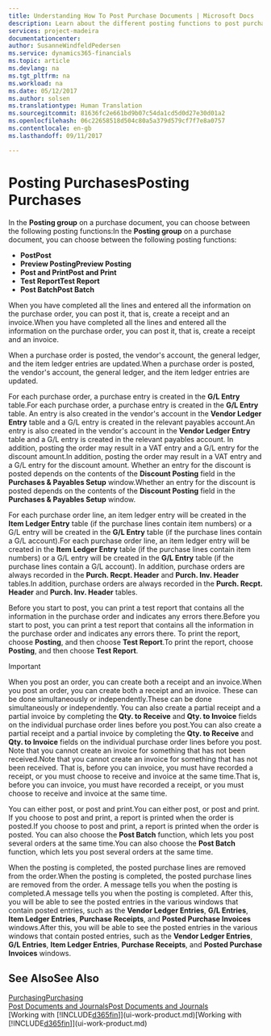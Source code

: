 ```yaml
---
title: Understanding How To Post Purchase Documents | Microsoft Docs
description: Learn about the different posting functions to post purchase documents.
services: project-madeira
documentationcenter: 
author: SusanneWindfeldPedersen
ms.service: dynamics365-financials
ms.topic: article
ms.devlang: na
ms.tgt_pltfrm: na
ms.workload: na
ms.date: 05/12/2017
ms.author: solsen
ms.translationtype: Human Translation
ms.sourcegitcommit: 81636fc2e661bd9b07c54da1cd5d0d27e30d01a2
ms.openlocfilehash: 06c22658518d504c80a5a379d579cf7f7e8a0757
ms.contentlocale: en-gb
ms.lasthandoff: 09/11/2017

---
```

# <a name="posting-purchases"></a><span data-ttu-id="70b34-103">Posting Purchases</span><span class="sxs-lookup"><span data-stu-id="70b34-103">Posting Purchases</span></span>
<span data-ttu-id="70b34-104">In the **Posting group** on a purchase document, you can choose between the following posting functions:</span><span class="sxs-lookup"><span data-stu-id="70b34-104">In the **Posting group** on a purchase document, you can choose between the following posting functions:</span></span>

* <span data-ttu-id="70b34-105">**Post**</span><span class="sxs-lookup"><span data-stu-id="70b34-105">**Post**</span></span>
* <span data-ttu-id="70b34-106">**Preview Posting**</span><span class="sxs-lookup"><span data-stu-id="70b34-106">**Preview Posting**</span></span>
* <span data-ttu-id="70b34-107">**Post and Print**</span><span class="sxs-lookup"><span data-stu-id="70b34-107">**Post and Print**</span></span>
* <span data-ttu-id="70b34-108">**Test Report**</span><span class="sxs-lookup"><span data-stu-id="70b34-108">**Test Report**</span></span>
* <span data-ttu-id="70b34-109">**Post Batch**</span><span class="sxs-lookup"><span data-stu-id="70b34-109">**Post Batch**</span></span>

<span data-ttu-id="70b34-110">When you have completed all the lines and entered all the information on the purchase order, you can post it, that is, create a receipt and an invoice.</span><span class="sxs-lookup"><span data-stu-id="70b34-110">When you have completed all the lines and entered all the information on the purchase order, you can post it, that is, create a receipt and an invoice.</span></span>

<span data-ttu-id="70b34-111">When a purchase order is posted, the vendor's account, the general ledger, and the item ledger entries are updated.</span><span class="sxs-lookup"><span data-stu-id="70b34-111">When a purchase order is posted, the vendor's account, the general ledger, and the item ledger entries are updated.</span></span>

<span data-ttu-id="70b34-112">For each purchase order, a purchase entry is created in the **G/L Entry** table.</span><span class="sxs-lookup"><span data-stu-id="70b34-112">For each purchase order, a purchase entry is created in the **G/L Entry** table.</span></span> <span data-ttu-id="70b34-113">An entry is also created in the vendor's account in the **Vendor Ledger Entry** table and a G/L entry is created in the relevant payables account.</span><span class="sxs-lookup"><span data-stu-id="70b34-113">An entry is also created in the vendor's account in the **Vendor Ledger Entry** table and a G/L entry is created in the relevant payables account.</span></span> <span data-ttu-id="70b34-114">In addition, posting the order may result in a VAT entry and a G/L entry for the discount amount.</span><span class="sxs-lookup"><span data-stu-id="70b34-114">In addition, posting the order may result in a VAT entry and a G/L entry for the discount amount.</span></span> <span data-ttu-id="70b34-115">Whether an entry for the discount is posted depends on the contents of the **Discount Posting** field in the **Purchases & Payables Setup** window.</span><span class="sxs-lookup"><span data-stu-id="70b34-115">Whether an entry for the discount is posted depends on the contents of the **Discount Posting** field in the **Purchases & Payables Setup** window.</span></span>

<span data-ttu-id="70b34-116">For each purchase order line, an item ledger entry will be created in the **Item Ledger Entry** table (if the purchase lines contain item numbers) or a G/L entry will be created in the **G/L Entry** table (if the purchase lines contain a G/L account).</span><span class="sxs-lookup"><span data-stu-id="70b34-116">For each purchase order line, an item ledger entry will be created in the **Item Ledger Entry** table (if the purchase lines contain item numbers) or a G/L entry will be created in the **G/L Entry** table (if the purchase lines contain a G/L account).</span></span> <span data-ttu-id="70b34-117">In addition, purchase orders are always recorded in the **Purch. Recpt. Header** and **Purch. Inv. Header** tables.</span><span class="sxs-lookup"><span data-stu-id="70b34-117">In addition, purchase orders are always recorded in the **Purch. Recpt. Header** and **Purch. Inv. Header** tables.</span></span>

<span data-ttu-id="70b34-118">Before you start to post, you can print a test report that contains all the information in the purchase order and indicates any errors there.</span><span class="sxs-lookup"><span data-stu-id="70b34-118">Before you start to post, you can print a test report that contains all the information in the purchase order and indicates any errors there.</span></span> <span data-ttu-id="70b34-119">To print the report, choose **Posting**, and then choose **Test Report**.</span><span class="sxs-lookup"><span data-stu-id="70b34-119">To print the report, choose **Posting**, and then choose **Test Report**.</span></span>

> [!IMPORTANT]  
>   <span data-ttu-id="70b34-120">When you post an order, you can create both a receipt and an invoice.</span><span class="sxs-lookup"><span data-stu-id="70b34-120">When you post an order, you can create both a receipt and an invoice.</span></span> <span data-ttu-id="70b34-121">These can be done simultaneously or independently.</span><span class="sxs-lookup"><span data-stu-id="70b34-121">These can be done simultaneously or independently.</span></span> <span data-ttu-id="70b34-122">You can also create a partial receipt and a partial invoice by completing the **Qty. to Receive** and **Qty. to Invoice** fields on the individual purchase order lines before you post.</span><span class="sxs-lookup"><span data-stu-id="70b34-122">You can also create a partial receipt and a partial invoice by completing the **Qty. to Receive** and **Qty. to Invoice** fields on the individual purchase order lines before you post.</span></span> <span data-ttu-id="70b34-123">Note that you cannot create an invoice for something that has not been received.</span><span class="sxs-lookup"><span data-stu-id="70b34-123">Note that you cannot create an invoice for something that has not been received.</span></span> <span data-ttu-id="70b34-124">That is, before you can invoice, you must have recorded a receipt, or you must choose to receive and invoice at the same time.</span><span class="sxs-lookup"><span data-stu-id="70b34-124">That is, before you can invoice, you must have recorded a receipt, or you must choose to receive and invoice at the same time.</span></span>

<span data-ttu-id="70b34-125">You can either post, or post and print.</span><span class="sxs-lookup"><span data-stu-id="70b34-125">You can either post, or post and print.</span></span> <span data-ttu-id="70b34-126">If you choose to post and print, a report is printed when the order is posted.</span><span class="sxs-lookup"><span data-stu-id="70b34-126">If you choose to post and print, a report is printed when the order is posted.</span></span> <span data-ttu-id="70b34-127">You can also choose the **Post Batch** function, which lets you post several orders at the same time.</span><span class="sxs-lookup"><span data-stu-id="70b34-127">You can also choose the **Post Batch** function, which lets you post several orders at the same time.</span></span>

<span data-ttu-id="70b34-128">When the posting is completed, the posted purchase lines are removed from the order.</span><span class="sxs-lookup"><span data-stu-id="70b34-128">When the posting is completed, the posted purchase lines are removed from the order.</span></span> <span data-ttu-id="70b34-129">A message tells you when the posting is completed.</span><span class="sxs-lookup"><span data-stu-id="70b34-129">A message tells you when the posting is completed.</span></span> <span data-ttu-id="70b34-130">After this, you will be able to see the posted entries in the various windows that contain posted entries, such as the **Vendor Ledger Entries**, **G/L Entries**, **Item Ledger Entries**, **Purchase Receipts**, and **Posted Purchase Invoices** windows.</span><span class="sxs-lookup"><span data-stu-id="70b34-130">After this, you will be able to see the posted entries in the various windows that contain posted entries, such as the **Vendor Ledger Entries**, **G/L Entries**, **Item Ledger Entries**, **Purchase Receipts**, and **Posted Purchase Invoices** windows.</span></span>

## <a name="see-also"></a><span data-ttu-id="70b34-131">See Also</span><span class="sxs-lookup"><span data-stu-id="70b34-131">See Also</span></span>
[<span data-ttu-id="70b34-132">Purchasing</span><span class="sxs-lookup"><span data-stu-id="70b34-132">Purchasing</span></span>](purchasing-manage-purchasing.md)  
[<span data-ttu-id="70b34-133">Post Documents and Journals</span><span class="sxs-lookup"><span data-stu-id="70b34-133">Post Documents and Journals</span></span>](ui-post-documents-journals.md)  
<span data-ttu-id="70b34-134">[Working with [!INCLUDE[d365fin](includes/d365fin_md.md)]](ui-work-product.md)</span><span class="sxs-lookup"><span data-stu-id="70b34-134">[Working with [!INCLUDE[d365fin](includes/d365fin_md.md)]](ui-work-product.md)</span></span>


